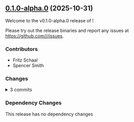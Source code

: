 ## [ 0.1.0-alpha.0](https://github.com///releases/tag/v0.1.0-alpha.0) (2025-10-31)

Welcome to the v0.1.0-alpha.0 release of !



Please try out the release binaries and report any issues at
https://github.com///issues.

### Contributors

* Fritz Schaal
* Spencer Smith

### Changes
<details><summary>3 commits</summary>
<p>

* [`bfd17d0`](https://github.com///commit/bfd17d0a24365bcd6824bd1926068002f61e458e) chore: kresify this repo
* [`0104de0`](https://github.com///commit/0104de0b6cb0d5dbcedc6ab032bfffa422f71a0a) chore: fixes from review
* [`015f22a`](https://github.com///commit/015f22a07967aa9e4d7789edd38a010a9468ae9b) initial
</p>
</details>

### Dependency Changes

This release has no dependency changes

